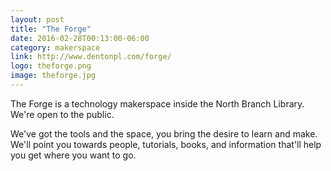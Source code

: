 ```yaml
---
layout: post
title: "The Forge"
date: 2016-02-28T00:13:00-06:00
category: makerspace
link: http://www.dentonpl.com/forge/
logo: theforge.png
image: theforge.jpg
---
```

The Forge is a technology makerspace inside the North Branch Library. We're open to the public.

We've got the tools and the space, you bring the desire to learn and make. We'll point you towards people, tutorials, books, and information that'll help you get where you want to go.